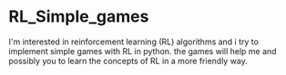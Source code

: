 # RL_Simple_games
I'm interested in reinforcement learning (RL) algorithms and i try to implement simple games with RL in python. the games will help me and possibly you to learn the concepts of RL in a more friendly way.
